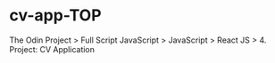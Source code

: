 # cv-app-TOP

 

The Odin Project > Full Script JavaScript > JavaScript > React JS > 4. Project: CV Application